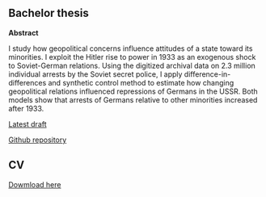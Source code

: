 ## Bachelor thesis
**Abstract** 

I study how geopolitical concerns influence attitudes of a state toward its minorities. I exploit the Hitler rise to power in 1933 as an
exogenous shock to Soviet-German relations. Using the digitized archival data on 2.3 million individual arrests by the Soviet secret
police, I apply difference-in-differences and synthetic control method to estimate how changing geopolitical relations influenced
repressions of Germans in the USSR. Both models show that arrests of Germans relative to other minorities increased after 1933.


[Latest draft](https://martin-kosiik.github.io/Geopolitics_of_Repressions.pdf)

[Github repository](https://github.com/martin-kosiik/Geopolitics-of-Repressions)

## CV
[Dowmload here](https://martin-kosiik.github.io/CV.pdf) 
